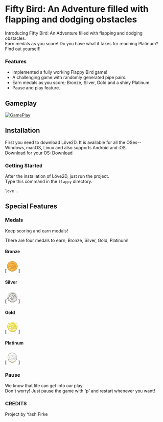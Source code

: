 # __Fifty Bird: An Adventure filled with flapping and dodging obstacles__

Introducing Fifty Bird: An Adventure filled with flapping and dodging obstacles. <br>
Earn medals as you score! Do you have what it takes for reaching Platinum? Find out yourself!


### __Features__
- Implemented a fully working Flappy Bird game!
- A challenging game with randomly generated pipe pairs.
- Earn medals as you score; Bronze, Silver, Gold and a shiny Platinum.
- Pause and play feature.

## __Gameplay__
[![GamePlay](https://img.youtube.com/vi/IqwGUSNG3Z4/0.jpg)](https://www.youtube.com/watch?v=IqwGUSNG3Z4)

## __Installation__
First you need to download Löve2D. It is available for all the OSes-- Windows, macOS, Linux and also supports Android and iOS. <br>
Download for your OS: [Download](https://love2d.org/)

### __Getting Started__
After the installation of Löve2D, just run the project. <br>
Type this command in the ```flappy``` directory.
```
love .
```

## __Special Features__
### __Medals__

Keep scoring and earn medals!<br>

There are four medals to earn; Bronze, Silver, Gold, Platinum!

#### __Bronze__
[![Bronze](https://github.com/itzteddylicious/Fifty-bird/blob/main/flappy/bronze.png)]

#### __Silver__
[![Silver](https://github.com/itzteddylicious/Fifty-bird/blob/main/flappy/silver.png)]

#### __Gold__
[![Gold](https://github.com/itzteddylicious/Fifty-bird/blob/main/flappy/gold.png)]

#### __Platinum__
[![Platinum](https://github.com/itzteddylicious/Fifty-bird/blob/main/flappy/platinum.png)]


### __Pause__

We know that life can get into our play.<br>
Don't worry! Just pause the game with 'p' and restart whenever you want!

### __CREDITS__
Project by Yash Firke
